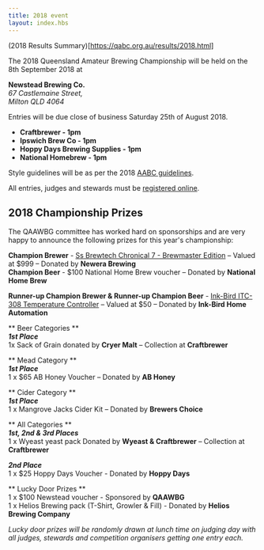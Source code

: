 ```yaml
---
title: 2018 event
layout: index.hbs
---
```


(2018 Results Summary)[https://qabc.org.au/results/2018.html]

The 2018 Queensland Amateur Brewing Championship will be held on the 8th September 2018 at

**Newstead Brewing Co.**  
*67 Castlemaine Street,*  
*Milton QLD 4064*

Entries will be due close of business Saturday 25th of August 2018.  
* **Craftbrewer - 1pm**
* **Ipswich Brew Co - 1pm**
* **Hoppy Days Brewing Supplies - 1pm**
* **National Homebrew - 1pm**

Style guidelines will be as per the 2018 [AABC guidelines](http://aabc.org.au/docs/AABC2017StyleGuidelines.pdf).

All entries, judges and stewards must be [registered online](https://qldbeercomp.org/qabc18/).

## 2018 Championship Prizes

The QAAWBG committee has worked hard on sponsorships and are very happy to announce the following prizes for this year's championship:

**Champion Brewer** - [Ss Brewtech Chronical 7 - Brewmaster Edition](https://www.newerabrewing.com.au/ss-brewtech-chronical-7-fermenter-brewmaster-edition/) – Valued at $999  – Donated by **Newera Brewing**  
**Champion Beer** - $100 National Home Brew voucher – Donated by **National Home Brew**

**Runner-up Champion Brewer & Runner-up Champion Beer** - [Ink-Bird ITC-308 Temperature Controller](https://www.ebay.com.au/itm/322181962638) – Valued at $50  – Donated by **Ink-Bird Home Automation**  

** Beer Categories **  
***1st Place***  
1x Sack of Grain donated by **Cryer Malt** – Collection at **Craftbrewer**  

** Mead Category **  
***1st Place***  
1 x $65 AB Honey Voucher – Donated by **AB Honey**  

** Cider Category **  
***1st Place***  
1 x Mangrove Jacks Cider Kit – Donated by **Brewers Choice**  

** All Categories **  
***1st, 2nd & 3rd Places***  
1 x Wyeast yeast pack Donated by **Wyeast & Craftbrewer** – Collection at **Craftbrewer**  

***2nd Place***  
1 x $25 Hoppy Days Voucher - Donated by **Hoppy Days**  

** Lucky Door Prizes **  
1 x $100 Newstead voucher - Sponsored by **QAAWBG**  
1 x Helios Brewing pack (T-Shirt, Growler & Fill) - Donated by **Helios Brewing Company**

_Lucky door prizes will be randomly drawn at lunch time on judging day with all judges, stewards and competition organisers getting one entry each._
